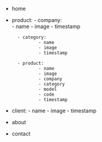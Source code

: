 - home 

- product:
        - company:    
                - name
                - image
                - timestamp
                        
        - category:    
                - name
                - image
                - timestamp
                                
        - product:
                - name 
                - image
                - company
                - category 
                - model
                - code 
                - timestamp       


- client:
        - name
        - image
        - timestamp


- about         

- contact 





